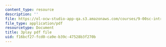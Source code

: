 ```yaml
---
content_type: resource
description: ''
file: https://ol-ocw-studio-app-qa.s3.amazonaws.com/courses/9-00sc-introduction-to-psychology-fall-2011/f16bcf27fcd0ca9eb39c47528b3f270b_SBrCPDC21f4.pdf
file_type: application/pdf
resourcetype: Document
title: 3play pdf file
uid: f16bcf27-fcd0-ca9e-b39c-47528b3f270b
---
```

